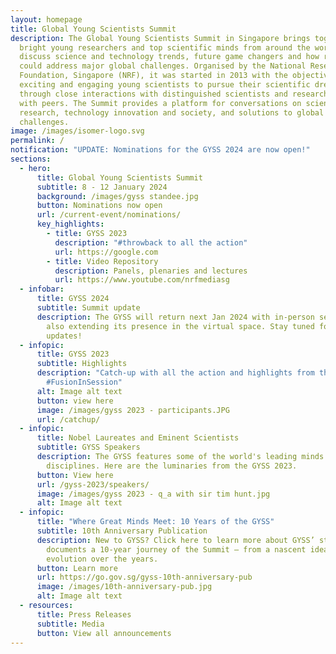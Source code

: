 ```yaml
---
layout: homepage
title: Global Young Scientists Summit
description: The Global Young Scientists Summit in Singapore brings together
  bright young researchers and top scientific minds from around the world to
  discuss science and technology trends, future game changers and how research
  could address major global challenges. Organised by the National Research
  Foundation, Singapore (NRF), it was started in 2013 with the objective of
  exciting and engaging young scientists to pursue their scientific dreams
  through close interactions with distinguished scientists and researchers, and
  with peers. The Summit provides a platform for conversations on science and
  research, technology innovation and society, and solutions to global
  challenges.
image: /images/isomer-logo.svg
permalink: /
notification: "UPDATE: Nominations for the GYSS 2024 are now open!"
sections:
  - hero:
      title: Global Young Scientists Summit
      subtitle: 8 - 12 January 2024
      background: /images/gyss standee.jpg
      button: Nominations now open
      url: /current-event/nominations/
      key_highlights:
        - title: GYSS 2023
          description: "#throwback to all the action"
          url: https://google.com
        - title: Video Repository
          description: Panels, plenaries and lectures
          url: https://www.youtube.com/nrfmediasg
  - infobar:
      title: GYSS 2024
      subtitle: Summit update
      description: The GYSS will return next Jan 2024 with in-person sessions while
        also extending its presence in the virtual space. Stay tuned for more
        updates!
  - infopic:
      title: GYSS 2023
      subtitle: Highlights
      description: "Catch-up with all the action and highlights from the GYSS2023!
        #FusionInSession"
      alt: Image alt text
      button: view here
      image: /images/gyss 2023 - participants.JPG
      url: /catchup/
  - infopic:
      title: Nobel Laureates and Eminent Scientists
      subtitle: GYSS Speakers
      description: The GYSS features some of the world's leading minds across various
        disciplines. Here are the luminaries from the GYSS 2023.
      button: View here
      url: /gyss-2023/speakers/
      image: /images/gyss 2023 - q_a with sir tim hunt.jpg
      alt: Image alt text
  - infopic:
      title: "Where Great Minds Meet: 10 Years of the GYSS"
      subtitle: 10th Anniversary Publication
      description: New to GYSS? Click here to learn more about GYSS’ story. It
        documents a 10-year journey of the Summit — from a nascent idea to its
        evolution over the years.
      button: Learn more
      url: https://go.gov.sg/gyss-10th-anniversary-pub
      image: /images/10th-anniversary-pub.jpg
      alt: Image alt text
  - resources:
      title: Press Releases
      subtitle: Media
      button: View all announcements
---
```

